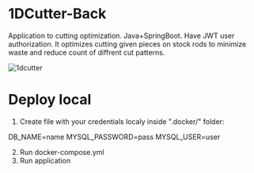 # 1DCutter-Back
Application to cutting optimization. Java+SpringBoot. Have JWT user authorization. It optimizes cutting given pieces on stock rods to minimize waste and reduce count of diffrent cut patterns.

![1dcutter](https://user-images.githubusercontent.com/17216772/209470560-a651757f-14c1-4861-8134-fb1e686b36d7.png)

# Deploy local

1. Create file with your credentials localy inside ".docker/" folder:

DB_NAME=name
MYSQL_PASSWORD=pass
MYSQL_USER=user

2. Run docker-compose.yml
3. Run application